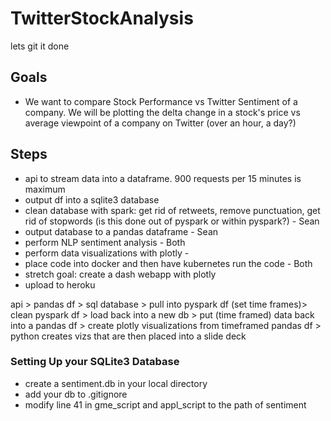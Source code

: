 # TwitterStockAnalysis
lets git it done

## Goals

- We want to compare Stock Performance vs Twitter Sentiment of a company. We will be plotting the delta change in a stock's price vs average viewpoint of a company on Twitter (over an hour, a day?)

## Steps
- api to stream data into a dataframe. 900 requests per 15 minutes is maximum
- output df into a sqlite3 database
- clean database with spark: get rid of retweets, remove punctuation, get rid of stopwords (is this done out of pyspark or within pyspark?) - Sean
- output database to a pandas dataframe - Sean
- perform NLP sentiment analysis - Both
- perform data visualizations with plotly - 
- place code into docker and then have kubernetes run the code - Both
- stretch goal: create a dash webapp with plotly
- upload to heroku

api > pandas df > sql database > pull into pyspark df (set time frames)> clean pyspark df > load back into a new db > put (time framed) data back into a pandas df > create plotly visualizations from timeframed pandas df > python creates vizs that are then placed into a slide deck


### Setting Up your SQLite3 Database

- create a sentiment.db in your local directory
- add your db to .gitignore
- modify line 41 in gme_script and appl_script to the path of sentiment
